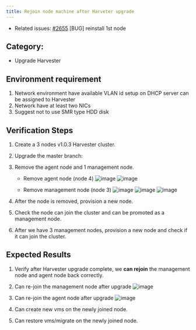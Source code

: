```yaml
---
title: Rejoin node machine after Harveter upgrade
---
```


* Related issues: [#2655](https://github.com/harvester/harvester/issues/2655) 
[BUG] reinstall 1st node


## Category: 
* Upgrade Harvester


## Environment requirement
1. Network environment have available VLAN id setup on DHCP server can be assigned to Harvester
1. Network have at least two NICs
1. Suggest not to use SMR type HDD disk


## Verification Steps
1. Create a 3 nodes v1.0.3 Harvester cluster.
1. Upgrade the master branch:
1. Remove the agent node and 1 management node.
      - Remove agent node (node 4)
     ![image](https://user-images.githubusercontent.com/29251855/196138324-83b64d50-0236-4110-86c2-551ae046a406.png)
     ![image](https://user-images.githubusercontent.com/29251855/196138906-e77de8f0-d61d-4a91-82b2-e36cbbb6462a.png)
     
     - Remove management node (node 3)
     ![image](https://user-images.githubusercontent.com/29251855/196139707-ce8cc444-21fb-4bba-a040-9b09e0ae7fa9.png)
     ![image](https://user-images.githubusercontent.com/29251855/196139906-ff92320f-f5f7-4fb5-af20-5cf0f3fe36b9.png)
     ![image](https://user-images.githubusercontent.com/29251855/196147230-7c0b1835-c219-41b2-b0b8-32bae9962f27.png)

1. After the node is removed, provision a new node.
1. Check the node can join the cluster and can be promoted as a management node.
1. After we have 3 management nodes, provision a new node and check if it can join the cluster.

## Expected Results
1. Verify after Harvester upgrade complete, we **can rejoin** the management node and agent node back correctly. 

1. Can re-join the management node after upgrade 
  ![image](https://user-images.githubusercontent.com/29251855/196159969-9c8acb11-b9fe-4501-94d5-74545579ef4d.png)

1. Can re-join the agent node after upgrade 
  ![image](https://user-images.githubusercontent.com/29251855/196164183-20c4498a-c4c6-4033-a527-d3c8ff84f8aa.png)
1. Can create new vms on the newly joined node.
1. Can restore vms/migrate on the newly joined node.

